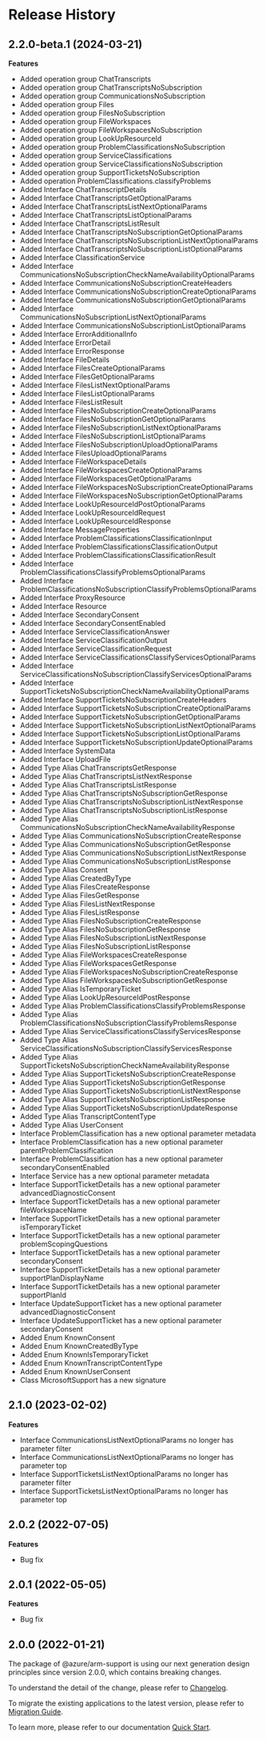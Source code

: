 # Release History
    
## 2.2.0-beta.1 (2024-03-21)
    
**Features**

  - Added operation group ChatTranscripts
  - Added operation group ChatTranscriptsNoSubscription
  - Added operation group CommunicationsNoSubscription
  - Added operation group Files
  - Added operation group FilesNoSubscription
  - Added operation group FileWorkspaces
  - Added operation group FileWorkspacesNoSubscription
  - Added operation group LookUpResourceId
  - Added operation group ProblemClassificationsNoSubscription
  - Added operation group ServiceClassifications
  - Added operation group ServiceClassificationsNoSubscription
  - Added operation group SupportTicketsNoSubscription
  - Added operation ProblemClassifications.classifyProblems
  - Added Interface ChatTranscriptDetails
  - Added Interface ChatTranscriptsGetOptionalParams
  - Added Interface ChatTranscriptsListNextOptionalParams
  - Added Interface ChatTranscriptsListOptionalParams
  - Added Interface ChatTranscriptsListResult
  - Added Interface ChatTranscriptsNoSubscriptionGetOptionalParams
  - Added Interface ChatTranscriptsNoSubscriptionListNextOptionalParams
  - Added Interface ChatTranscriptsNoSubscriptionListOptionalParams
  - Added Interface ClassificationService
  - Added Interface CommunicationsNoSubscriptionCheckNameAvailabilityOptionalParams
  - Added Interface CommunicationsNoSubscriptionCreateHeaders
  - Added Interface CommunicationsNoSubscriptionCreateOptionalParams
  - Added Interface CommunicationsNoSubscriptionGetOptionalParams
  - Added Interface CommunicationsNoSubscriptionListNextOptionalParams
  - Added Interface CommunicationsNoSubscriptionListOptionalParams
  - Added Interface ErrorAdditionalInfo
  - Added Interface ErrorDetail
  - Added Interface ErrorResponse
  - Added Interface FileDetails
  - Added Interface FilesCreateOptionalParams
  - Added Interface FilesGetOptionalParams
  - Added Interface FilesListNextOptionalParams
  - Added Interface FilesListOptionalParams
  - Added Interface FilesListResult
  - Added Interface FilesNoSubscriptionCreateOptionalParams
  - Added Interface FilesNoSubscriptionGetOptionalParams
  - Added Interface FilesNoSubscriptionListNextOptionalParams
  - Added Interface FilesNoSubscriptionListOptionalParams
  - Added Interface FilesNoSubscriptionUploadOptionalParams
  - Added Interface FilesUploadOptionalParams
  - Added Interface FileWorkspaceDetails
  - Added Interface FileWorkspacesCreateOptionalParams
  - Added Interface FileWorkspacesGetOptionalParams
  - Added Interface FileWorkspacesNoSubscriptionCreateOptionalParams
  - Added Interface FileWorkspacesNoSubscriptionGetOptionalParams
  - Added Interface LookUpResourceIdPostOptionalParams
  - Added Interface LookUpResourceIdRequest
  - Added Interface LookUpResourceIdResponse
  - Added Interface MessageProperties
  - Added Interface ProblemClassificationsClassificationInput
  - Added Interface ProblemClassificationsClassificationOutput
  - Added Interface ProblemClassificationsClassificationResult
  - Added Interface ProblemClassificationsClassifyProblemsOptionalParams
  - Added Interface ProblemClassificationsNoSubscriptionClassifyProblemsOptionalParams
  - Added Interface ProxyResource
  - Added Interface Resource
  - Added Interface SecondaryConsent
  - Added Interface SecondaryConsentEnabled
  - Added Interface ServiceClassificationAnswer
  - Added Interface ServiceClassificationOutput
  - Added Interface ServiceClassificationRequest
  - Added Interface ServiceClassificationsClassifyServicesOptionalParams
  - Added Interface ServiceClassificationsNoSubscriptionClassifyServicesOptionalParams
  - Added Interface SupportTicketsNoSubscriptionCheckNameAvailabilityOptionalParams
  - Added Interface SupportTicketsNoSubscriptionCreateHeaders
  - Added Interface SupportTicketsNoSubscriptionCreateOptionalParams
  - Added Interface SupportTicketsNoSubscriptionGetOptionalParams
  - Added Interface SupportTicketsNoSubscriptionListNextOptionalParams
  - Added Interface SupportTicketsNoSubscriptionListOptionalParams
  - Added Interface SupportTicketsNoSubscriptionUpdateOptionalParams
  - Added Interface SystemData
  - Added Interface UploadFile
  - Added Type Alias ChatTranscriptsGetResponse
  - Added Type Alias ChatTranscriptsListNextResponse
  - Added Type Alias ChatTranscriptsListResponse
  - Added Type Alias ChatTranscriptsNoSubscriptionGetResponse
  - Added Type Alias ChatTranscriptsNoSubscriptionListNextResponse
  - Added Type Alias ChatTranscriptsNoSubscriptionListResponse
  - Added Type Alias CommunicationsNoSubscriptionCheckNameAvailabilityResponse
  - Added Type Alias CommunicationsNoSubscriptionCreateResponse
  - Added Type Alias CommunicationsNoSubscriptionGetResponse
  - Added Type Alias CommunicationsNoSubscriptionListNextResponse
  - Added Type Alias CommunicationsNoSubscriptionListResponse
  - Added Type Alias Consent
  - Added Type Alias CreatedByType
  - Added Type Alias FilesCreateResponse
  - Added Type Alias FilesGetResponse
  - Added Type Alias FilesListNextResponse
  - Added Type Alias FilesListResponse
  - Added Type Alias FilesNoSubscriptionCreateResponse
  - Added Type Alias FilesNoSubscriptionGetResponse
  - Added Type Alias FilesNoSubscriptionListNextResponse
  - Added Type Alias FilesNoSubscriptionListResponse
  - Added Type Alias FileWorkspacesCreateResponse
  - Added Type Alias FileWorkspacesGetResponse
  - Added Type Alias FileWorkspacesNoSubscriptionCreateResponse
  - Added Type Alias FileWorkspacesNoSubscriptionGetResponse
  - Added Type Alias IsTemporaryTicket
  - Added Type Alias LookUpResourceIdPostResponse
  - Added Type Alias ProblemClassificationsClassifyProblemsResponse
  - Added Type Alias ProblemClassificationsNoSubscriptionClassifyProblemsResponse
  - Added Type Alias ServiceClassificationsClassifyServicesResponse
  - Added Type Alias ServiceClassificationsNoSubscriptionClassifyServicesResponse
  - Added Type Alias SupportTicketsNoSubscriptionCheckNameAvailabilityResponse
  - Added Type Alias SupportTicketsNoSubscriptionCreateResponse
  - Added Type Alias SupportTicketsNoSubscriptionGetResponse
  - Added Type Alias SupportTicketsNoSubscriptionListNextResponse
  - Added Type Alias SupportTicketsNoSubscriptionListResponse
  - Added Type Alias SupportTicketsNoSubscriptionUpdateResponse
  - Added Type Alias TranscriptContentType
  - Added Type Alias UserConsent
  - Interface ProblemClassification has a new optional parameter metadata
  - Interface ProblemClassification has a new optional parameter parentProblemClassification
  - Interface ProblemClassification has a new optional parameter secondaryConsentEnabled
  - Interface Service has a new optional parameter metadata
  - Interface SupportTicketDetails has a new optional parameter advancedDiagnosticConsent
  - Interface SupportTicketDetails has a new optional parameter fileWorkspaceName
  - Interface SupportTicketDetails has a new optional parameter isTemporaryTicket
  - Interface SupportTicketDetails has a new optional parameter problemScopingQuestions
  - Interface SupportTicketDetails has a new optional parameter secondaryConsent
  - Interface SupportTicketDetails has a new optional parameter supportPlanDisplayName
  - Interface SupportTicketDetails has a new optional parameter supportPlanId
  - Interface UpdateSupportTicket has a new optional parameter advancedDiagnosticConsent
  - Interface UpdateSupportTicket has a new optional parameter secondaryConsent
  - Added Enum KnownConsent
  - Added Enum KnownCreatedByType
  - Added Enum KnownIsTemporaryTicket
  - Added Enum KnownTranscriptContentType
  - Added Enum KnownUserConsent
  - Class MicrosoftSupport has a new signature
    
    
## 2.1.0 (2023-02-02)
    
**Features**

  - Interface CommunicationsListNextOptionalParams no longer has parameter filter
  - Interface CommunicationsListNextOptionalParams no longer has parameter top
  - Interface SupportTicketsListNextOptionalParams no longer has parameter filter
  - Interface SupportTicketsListNextOptionalParams no longer has parameter top
    
## 2.0.2 (2022-07-05)

**Features**

  - Bug fix

## 2.0.1 (2022-05-05)

**Features**

  - Bug fix
    
## 2.0.0 (2022-01-21)

The package of @azure/arm-support is using our next generation design principles since version 2.0.0, which contains breaking changes.

To understand the detail of the change, please refer to [Changelog](https://aka.ms/js-track2-changelog).

To migrate the existing applications to the latest version, please refer to [Migration Guide](https://aka.ms/js-track2-migration-guide).

To learn more, please refer to our documentation [Quick Start](https://aka.ms/js-track2-quickstart).
